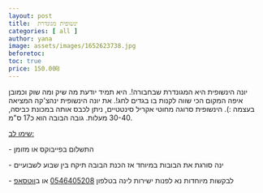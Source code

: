 ```yaml
---
layout: post
title:  ינשופית מגונדרת
categories: [ all ]
author: yana
image: assets/images/1652623738.jpg
beforetoc: 
toc: true
price: 150.00₪
---
```

יונה הינשופית היא המגונדרת שבחבורה!. היא תמיד יודעת מה שיק ומה שוק וכמובן איפה המקום הכי שווה לקנות בו בגדים לחג!. את יונה הינשופית ינהצ'קה המציאה בעצמה :). הינשופית סרוגה מחוטי אקריל סינטטיים, ניתן לכבס אותה במכונת כביסה, 30-40 מעלות. גובה הבובה הוא כ17 ס"מ. <br>

<p><u>שימו לב:</u></p>
<p>- התשלום בפייבוקס או מזומן</p>
<p>- ינה סורגת את הבובות במיוחד אז הכנת הבובה תיקח בין שבוע לשבועיים<br></p>
<p>- לבקשות מיוחדות נא לפנות ישירות לינה בטלפון <a href="tel:0546405208" target="_blank">0546405208</a> או ב<a href="https://wa.me/972546405208?text=שלום, בקשר לינשופית מגונדרת נראה מעניין מאוד" target="_blank">ווטסאפ</a></p>
